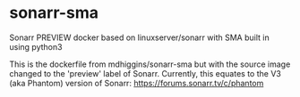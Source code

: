 # sonarr-sma
Sonarr PREVIEW docker based on linuxserver/sonarr with SMA built in using python3

This is the dockerfile from mdhiggins/sonarr-sma but with the source image changed to the 'preview' label of Sonarr.
Currently, this equates to the V3 (aka Phantom) version of Sonarr: https://forums.sonarr.tv/c/phantom

